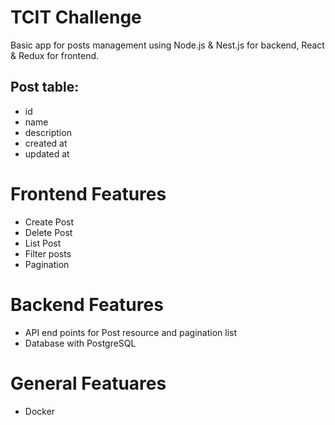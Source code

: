 # TCIT Challenge

Basic app for posts management using Node.js & Nest.js for backend, React & Redux for frontend.

## Post table:
- id
- name
- description
- created at
- updated at

# Frontend Features
- Create Post
- Delete Post
- List Post
- Filter posts
- Pagination

# Backend Features
- API end points for Post resource and pagination list
- Database with PostgreSQL

# General Featuares
- Docker
